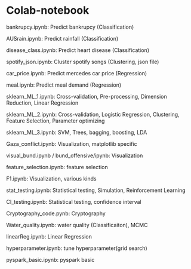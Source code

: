 # Colab-notebook

bankrupcy.ipynb: Predict bankrupcy (Classification)

AUSrain.ipynb: Predict rainfall (Classification)

disease_class.ipynb: Predict heart disease (Classification)

spotify_json.ipynb: Cluster spotify songs (Clustering, json file)

car_price.ipynb: Predict mercedes car price (Regression)

meal.ipynb: Predict meal demand (Regression)

sklearn_ML_1.ipynb: Cross-validation, Pre-processing, Dimension Reduction, Linear Regression

sklearn_ML_2.ipynb: Cross-validation, Logistic Regression, Clustering, Feature Selection, Parameter optimizing

sklearn_ML_3.ipynb: SVM, Trees, bagging, boosting, LDA

Gaza_conflict.ipynb: Visualization, matplotlib specific

visual_bund.ipynb / bund_offensive/ipynb: Visualization

feature_selection.ipynb: feature selection

F1.ipynb: Visualization, various kinds

stat_testing.ipynb: Statistical testing, Simulation, Reinforcement Learning

CI_testing.ipynb: Statistical testing, confidence interval

Cryptography_code.pynb: Cryptography

Water_quality.ipynb: water quality (Classificaiton), MCMC

linearReg.ipynb: Linear Regression

hyperparameter.ipynb: tune hyperparameter(grid search)

pyspark_basic.ipynb: pyspark basic
